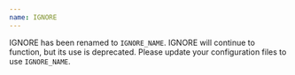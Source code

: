 ```yaml
---
name: IGNORE
---
```


IGNORE has been renamed to `IGNORE_NAME`. IGNORE will continue to function, but its use is deprecated. Please update your configuration files to use `IGNORE_NAME`.
